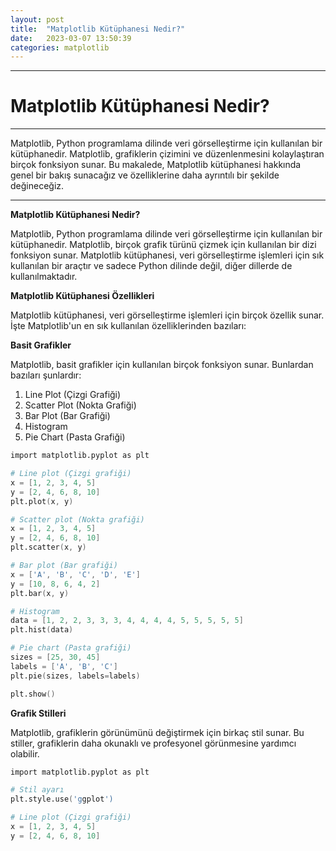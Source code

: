 ```yaml
---
layout: post
title:  "Matplotlib Kütüphanesi Nedir?"
date:   2023-03-07 13:50:39
categories: matplotlib
---
```


---
# Matplotlib Kütüphanesi Nedir?
---
Matplotlib, Python programlama dilinde veri görselleştirme için kullanılan bir kütüphanedir. Matplotlib, grafiklerin çizimini ve düzenlenmesini kolaylaştıran birçok fonksiyon sunar. Bu makalede, Matplotlib kütüphanesi hakkında genel bir bakış sunacağız ve özelliklerine daha ayrıntılı bir şekilde değineceğiz.

---

**Matplotlib Kütüphanesi Nedir?**

Matplotlib, Python programlama dilinde veri görselleştirme için kullanılan bir kütüphanedir. Matplotlib, birçok grafik türünü çizmek için kullanılan bir dizi fonksiyon sunar. Matplotlib kütüphanesi, veri görselleştirme işlemleri için sık kullanılan bir araçtır ve sadece Python dilinde değil, diğer dillerde de kullanılmaktadır.

**Matplotlib Kütüphanesi Özellikleri**

Matplotlib kütüphanesi, veri görselleştirme işlemleri için birçok özellik sunar. İşte Matplotlib'un en sık kullanılan özelliklerinden bazıları:

**Basit Grafikler**

Matplotlib, basit grafikler için kullanılan birçok fonksiyon sunar. Bunlardan bazıları şunlardır:

1.  Line Plot (Çizgi Grafiği)
2.  Scatter Plot (Nokta Grafiği)
3.  Bar Plot (Bar Grafiği)
4.  Histogram
5.  Pie Chart (Pasta Grafiği)

```s
import matplotlib.pyplot as plt

# Line plot (Çizgi grafiği)
x = [1, 2, 3, 4, 5]
y = [2, 4, 6, 8, 10]
plt.plot(x, y)

# Scatter plot (Nokta grafiği)
x = [1, 2, 3, 4, 5]
y = [2, 4, 6, 8, 10]
plt.scatter(x, y)

# Bar plot (Bar grafiği)
x = ['A', 'B', 'C', 'D', 'E']
y = [10, 8, 6, 4, 2]
plt.bar(x, y)

# Histogram
data = [1, 2, 2, 3, 3, 3, 4, 4, 4, 4, 5, 5, 5, 5, 5]
plt.hist(data)

# Pie chart (Pasta grafiği)
sizes = [25, 30, 45]
labels = ['A', 'B', 'C']
plt.pie(sizes, labels=labels)

plt.show()
```

**Grafik Stilleri**

Matplotlib, grafiklerin görünümünü değiştirmek için birkaç stil sunar. Bu stiller, grafiklerin daha okunaklı ve profesyonel görünmesine yardımcı olabilir.

```s
import matplotlib.pyplot as plt

# Stil ayarı
plt.style.use('ggplot')

# Line plot (Çizgi grafiği)
x = [1, 2, 3, 4, 5]
y = [2, 4, 6, 8, 10]
```
